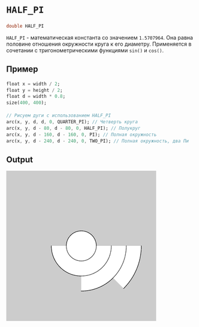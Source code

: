 # `HALF_PI`

```dart
double HALF_PI
```

`HALF_PI` - математическая константа со значением `1.5707964`. Она равна половине отношения окружности круга к его диаметру. Применяется в сочетании с тригонометрическими функциями `sin()` и `cos()`.

## Пример

```dart
float x = width / 2;
float y = height / 2;
float d = width * 0.8;
size(400, 400);

// Рисуем дуги с использованием HALF_PI
arc(x, y, d, d, 0, QUARTER_PI); // Четверть круга
arc(x, y, d - 80, d - 80, 0, HALF_PI); // Полукруг
arc(x, y, d - 160, d - 160, 0, PI); // Полная окружность
arc(x, y, d - 240, d - 240, 0, TWO_PI); // Полная окружность, два Пи
```

## Output

<img src="/_images/half_pi_1.png" width="400" height="400" />

